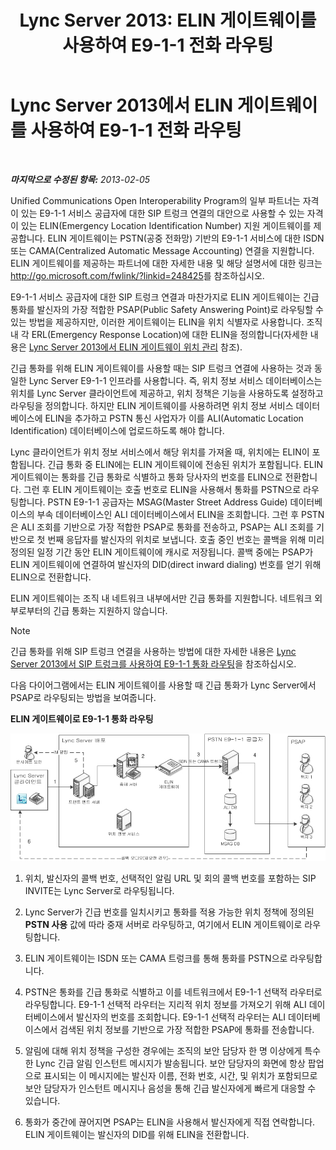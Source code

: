 ﻿---
title: 'Lync Server 2013: ELIN 게이트웨이를 사용하여 E9-1-1 전화 라우팅'
TOCTitle: ELIN 게이트웨이를 사용하여 E9-1-1 전화 라우팅
ms:assetid: 5a3997e3-898d-49cb-922a-4184c3373350
ms:mtpsurl: https://technet.microsoft.com/ko-kr/library/JJ204919(v=OCS.15)
ms:contentKeyID: 49303733
ms.date: 08/24/2015
mtps_version: v=OCS.15
ms.translationtype: HT
---

# Lync Server 2013에서 ELIN 게이트웨이를 사용하여 E9-1-1 전화 라우팅

 

_**마지막으로 수정된 항목:** 2013-02-05_

Unified Communications Open Interoperability Program의 일부 파트너는 자격이 있는 E9-1-1 서비스 공급자에 대한 SIP 트렁크 연결의 대안으로 사용할 수 있는 자격이 있는 ELIN(Emergency Location Identification Number) 지원 게이트웨이를 제공합니다. ELIN 게이트웨이는 PSTN(공중 전화망) 기반의 E9-1-1 서비스에 대한 ISDN 또는 CAMA(Centralized Automatic Message Accounting) 연결을 지원합니다. ELIN 게이트웨이를 제공하는 파트너에 대한 자세한 내용 및 해당 설명서에 대한 링크는 <http://go.microsoft.com/fwlink/?linkid=248425>를 참조하십시오.

E9-1-1 서비스 공급자에 대한 SIP 트렁크 연결과 마찬가지로 ELIN 게이트웨이는 긴급 통화를 발신자의 가장 적합한 PSAP(Public Safety Answering Point)로 라우팅할 수 있는 방법을 제공하지만, 이러한 게이트웨이는 ELIN을 위치 식별자로 사용합니다. 조직 내 각 ERL(Emergency Response Location)에 대한 ELIN을 정의합니다(자세한 내용은 [Lync Server 2013에서 ELIN 게이트웨이 위치 관리](lync-server-2013-managing-locations-for-elin-gateways.md) 참조).

긴급 통화를 위해 ELIN 게이트웨이를 사용할 때는 SIP 트렁크 연결에 사용하는 것과 동일한 Lync Server E9-1-1 인프라를 사용합니다. 즉, 위치 정보 서비스 데이터베이스는 위치를 Lync Server 클라이언트에 제공하고, 위치 정책은 기능을 사용하도록 설정하고 라우팅을 정의합니다. 하지만 ELIN 게이트웨이를 사용하려면 위치 정보 서비스 데이터베이스에 ELIN을 추가하고 PSTN 통신 사업자가 이를 ALI(Automatic Location Identification) 데이터베이스에 업로드하도록 해야 합니다.

Lync 클라이언트가 위치 정보 서비스에서 해당 위치를 가져올 때, 위치에는 ELIN이 포함됩니다. 긴급 통화 중 ELIN에는 ELIN 게이트웨이에 전송된 위치가 포함됩니다. ELIN 게이트웨이는 통화를 긴급 통화로 식별하고 통화 당사자의 번호를 ELIN으로 전환합니다. 그런 후 ELIN 게이트웨이는 호출 번호로 ELIN을 사용해서 통화를 PSTN으로 라우팅합니다. PSTN E9-1-1 공급자는 MSAG(Master Street Address Guide) 데이터베이스의 부속 데이터베이스인 ALI 데이터베이스에서 ELIN을 조회합니다. 그런 후 PSTN은 ALI 조회를 기반으로 가장 적합한 PSAP로 통화를 전송하고, PSAP는 ALI 조회를 기반으로 첫 번째 응답자를 발신자의 위치로 보냅니다. 호출 중인 번호는 콜백을 위해 미리 정의된 일정 기간 동안 ELIN 게이트웨이에 캐시로 저장됩니다. 콜백 중에는 PSAP가 ELIN 게이트웨이에 연결하여 발신자의 DID(direct inward dialing) 번호를 얻기 위해 ELIN으로 전환합니다.

ELIN 게이트웨이는 조직 내 네트워크 내부에서만 긴급 통화를 지원합니다. 네트워크 외부로부터의 긴급 통화는 지원하지 않습니다.


> [!NOTE]
> 긴급 통화를 위해 SIP 트렁크 연결을 사용하는 방법에 대한 자세한 내용은 <A href="lync-server-2013-routing-e9-1-1-calls-by-using-a-sip-trunk.md">Lync Server 2013에서 SIP 트렁크를 사용하여 E9-1-1 통화 라우팅</A>을 참조하십시오.



다음 다이어그램에서는 ELIN 게이트웨이를 사용할 때 긴급 통화가 Lync Server에서 PSAP로 라우팅되는 방법을 보여줍니다.

**ELIN 게이트웨이로 E9-1-1 통화 라우팅**

![ELIN 통화 라우팅](images/JJ204919.ea68f88a-0fc4-43d4-9660-79a7e8936df1(OCS.15).jpg "ELIN 통화 라우팅")

1.  위치, 발신자의 콜백 번호, 선택적인 알림 URL 및 회의 콜백 번호를 포함하는 SIP INVITE는 Lync Server로 라우팅됩니다.

2.  Lync Server가 긴급 번호를 일치시키고 통화를 적용 가능한 위치 정책에 정의된 **PSTN 사용** 값에 따라 중재 서버로 라우팅하고, 여기에서 ELIN 게이트웨이로 라우팅합니다.

3.  ELIN 게이트웨이는 ISDN 또는 CAMA 트렁크를 통해 통화를 PSTN으로 라우팅합니다.

4.  PSTN은 통화를 긴급 통화로 식별하고 이를 네트워크에서 E9-1-1 선택적 라우터로 라우팅합니다. E9-1-1 선택적 라우터는 지리적 위치 정보를 가져오기 위해 ALI 데이터베이스에서 발신자의 번호를 조회합니다. E9-1-1 선택적 라우터는 ALI 데이터베이스에서 검색된 위치 정보를 기반으로 가장 적합한 PSAP에 통화를 전송합니다.

5.  알림에 대해 위치 정책을 구성한 경우에는 조직의 보안 담당자 한 명 이상에게 특수한 Lync 긴급 알림 인스턴트 메시지가 발송됩니다. 보안 담당자의 화면에 항상 팝업으로 표시되는 이 메시지에는 발신자 이름, 전화 번호, 시간, 및 위치가 포함되므로 보안 담당자가 인스턴트 메시지나 음성을 통해 긴급 발신자에게 빠르게 대응할 수 있습니다.

6.  통화가 중간에 끊어지면 PSAP는 ELIN을 사용해서 발신자에게 직접 연락합니다. ELIN 게이트웨이는 발신자의 DID를 위해 ELIN을 전환합니다.

